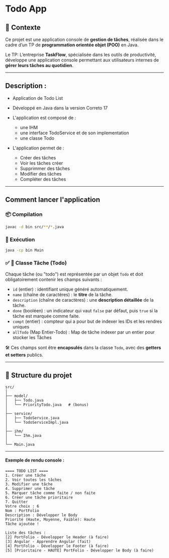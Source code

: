 # Todo App

## 🎯 Contexte

Ce projet est une application console de **gestion de tâches**, réalisée dans le cadre d’un TP de **programmation orientée objet (POO)** en Java.  

Le TP:
L’entreprise **TaskFlow**, spécialisée dans les outils de productivité, développe une application console permettant aux utilisateurs internes de **gérer leurs tâches au quotidien**.

---

## Description :

- Application de Todo List  

- Développé en Java dans la version Correto 17

- L'application est composé de :
  * une IHM 
  * une interface TodoService et de son implementation 
  * une classe Todo
- L'application permet de :
  * Créer des tâches 
  * Voir les tâches créer
  * Supprimmer des tâches
  * Modifier des tâches
  * Compléter des tâches

---

## Comment lancer l'application 

### 📦 Compilation

```bash
javac -d bin src/**/*.java
````
### 🚀 Exécution

```bash
java -cp bin Main
```


### ✅ 📌 Classe Tâche (Todo)

Chaque tâche (ou "todo") est représentée par un objet `Todo` et doit obligatoirement contenir les champs suivants :

* `id` (entier) : identifiant unique généré automatiquement.
* `name` (chaîne de caractères) : le **titre** de la tâche.
* `description` (chaîne de caractères) : une **description détaillée** de la tâche.
* `done` (booléen) : un indicateur qui vaut `false` par défaut, puis `true` si la tâche est marquée comme faite.
* `compt` (entier) : compteur qui a pour but de indexer les IDs et les rendres uniques
* `allTodo` (Map Entier-Todo) : Map de tâche indexer par un entier pour stocker les Tâches

🛠️ Ces champs sont être **encapsulés** dans la classe `Todo`, avec des **getters et setters** publics.

---

## 📁 Structure du projet

```
src/
│
├── model/
│   ├── Todo.java
│   └── PriorityTodo.java   # (bonus)
│
├── service/
│   ├── TodoService.java
│   └── TodoServiceImpl.java
│
├── ihm/
│   └── Ihm.java
│
└── Main.java
```

---

#### Exemple de rendu console :

```
==== TODO LIST ====
1. Créer une tâche
2. Voir toutes les tâches
3. Modifier une tâche
4. Supprimer une tâche
5. Marquer tâche comme faite / non faite
6. Créer une tâche prioritaire
7. Quitter
Votre choix : 6
Nom : PortFolio
Description : Développer le Body
Priorité (Haute, Moyenne, Faible): Haute
Tâche ajoutée !
```


```
Liste des tâches :
[2] PortFolio - Développer le Header (à faire)
[3] Angular - Apprendre Angular (fait)
[4] PortFolio - Développer le Footer (à faire)
[5] [Prioritaire - HAUTE] PortFolio - Développer le Body (à faire)
```
